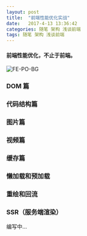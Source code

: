 ```yaml
---
layout: post
title:  "前端性能优化实战"
date:   2017-4-13 13:36:42
categories: 随笔 架构 浅谈前端
tags: 随笔 架构 浅谈前端
---
```

#### 前端性能优化，不止于前端。

![FE-PO-BG](http://i.imgur.com/IxBx6Ue.jpg)


### DOM 篇

### 代码结构篇

### 图片篇

### 视频篇

### 缓存篇

### 懒加载和预加载

### 重绘和回流

### SSR（服务端渲染）


编写中...